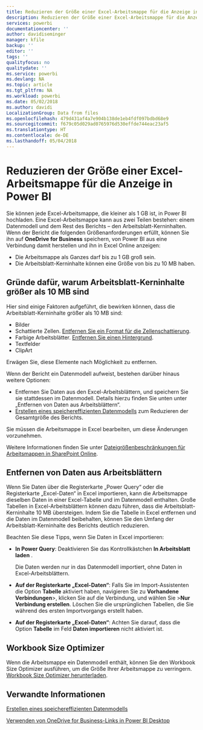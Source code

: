 ```yaml
---
title: Reduzieren der Größe einer Excel-Arbeitsmappe für die Anzeige in Power BI
description: Reduzieren der Größe einer Excel-Arbeitsmappe für die Anzeige in Power BI
services: powerbi
documentationcenter: ''
author: davidiseminger
manager: kfile
backup: ''
editor: ''
tags: ''
qualityfocus: no
qualitydate: ''
ms.service: powerbi
ms.devlang: NA
ms.topic: article
ms.tgt_pltfrm: NA
ms.workload: powerbi
ms.date: 05/02/2018
ms.author: davidi
LocalizationGroup: Data from files
ms.openlocfilehash: 479d431af4a7e904b138de1eb4fdf097bdbd68e9
ms.sourcegitcommit: f679c05d029ad0765976d530effde744eac23af5
ms.translationtype: HT
ms.contentlocale: de-DE
ms.lasthandoff: 05/04/2018
---
```

# <a name="reduce-the-size-of-an-excel-workbook-to-view-it-in-power-bi"></a>Reduzieren der Größe einer Excel-Arbeitsmappe für die Anzeige in Power BI
Sie können jede Excel-Arbeitsmappe, die kleiner als 1 GB ist, in Power BI hochladen. Eine Excel-Arbeitsmappe kann aus zwei Teilen bestehen: einem Datenmodell und dem Rest des Berichts – den Arbeitsblatt-Kerninhalten. Wenn der Bericht die folgenden Größenanforderungen erfüllt, können Sie ihn auf **OneDrive for Business** speichern, von Power BI aus eine Verbindung damit herstellen und ihn in Excel Online anzeigen:

* Die Arbeitsmappe als Ganzes darf bis zu 1 GB groß sein.
* Die Arbeitsblatt-Kerninhalte können eine Größe von bis zu 10 MB haben.

## <a name="what-makes-core-worksheet-contents-larger-than-10-mb"></a>Gründe dafür, warum Arbeitsblatt-Kerninhalte größer als 10 MB sind
Hier sind einige Faktoren aufgeführt, die bewirken können, dass die Arbeitsblatt-Kerninhalte größer als 10 MB sind:

* Bilder
* Schattierte Zellen. [Entfernen Sie ein Format für die Zellenschattierung](https://support.office.com/article/Add-or-change-the-background-color-of-cells-ac10f131-b847-428f-b656-d65375fb815e).
* Farbige Arbeitsblätter. [Entfernen Sie einen Hintergrund](https://support.office.com/en-US/article/add-or-remove-a-sheet-background-3577a762-8450-4556-96a2-cc265abc00a8).
* Textfelder
* ClipArt

Erwägen Sie, diese Elemente nach Möglichkeit zu entfernen. 

Wenn der Bericht ein Datenmodell aufweist, bestehen darüber hinaus weitere Optionen: 

* Entfernen Sie Daten aus den Excel-Arbeitsblättern, und speichern Sie sie stattdessen im Datenmodell. Details hierzu finden Sie unten unter „Entfernen von Daten aus Arbeitsblättern“. 
* [Erstellen eines speichereffizienten Datenmodells](https://support.office.com/article/Create-a-memory-efficient-Data-Model-using-Excel-2013-and-the-Power-Pivot-add-in-951c73a9-21c4-46ab-9f5e-14a2833b6a70) zum Reduzieren der Gesamtgröße des Berichts.

Sie müssen die Arbeitsmappe in Excel bearbeiten, um diese Änderungen vorzunehmen.

Weitere Informationen finden Sie unter [Dateigrößenbeschränkungen für Arbeitsmappen in SharePoint Online](https://support.office.com/article/File-size-limits-for-workbooks-in-SharePoint-Online-9e5bc6f8-018f-415a-b890-5452687b325e).

## <a name="remove-data-from-worksheets"></a>Entfernen von Daten aus Arbeitsblättern
Wenn Sie Daten über die Registerkarte „Power Query“ oder die Registerkarte „Excel-Daten“ in Excel importieren, kann die Arbeitsmappe dieselben Daten in einer Excel-Tabelle und im Datenmodell enthalten. Große Tabellen in Excel-Arbeitsblättern können dazu führen, dass die Arbeitsblatt-Kerninhalte 10 MB übersteigen. Indem Sie die Tabelle in Excel entfernen und die Daten im Datenmodell beibehalten, können Sie den Umfang der Arbeitsblatt-Kerninhalte des Berichts deutlich reduzieren. 

Beachten Sie diese Tipps, wenn Sie Daten in Excel importieren:

* **In Power Query**: Deaktivieren Sie das Kontrollkästchen **In Arbeitsblatt laden** .
  
  Die Daten werden nur in das Datenmodell importiert, ohne Daten in Excel-Arbeitsblättern.
* **Auf der Registerkarte „Excel-Daten“**: Falls Sie im Import-Assistenten die Option **Tabelle** aktiviert haben, navigieren Sie zu **Vorhandene Verbindungen**\>, klicken Sie auf die Verbindung, und wählen Sie \>**Nur Verbindung erstellen**. Löschen Sie die ursprünglichen Tabellen, die Sie während des ersten Importvorgangs erstellt haben.
* **Auf der Registerkarte „Excel-Daten“**: Achten Sie darauf, dass die Option **Tabelle** im Feld **Daten importieren** nicht aktiviert ist.

## <a name="workbook-size-optimizer"></a>Workbook Size Optimizer
Wenn die Arbeitsmappe ein Datenmodell enthält, können Sie den Workbook Size Optimizer ausführen, um die Größe Ihrer Arbeitsmappe zu verringern. [Workbook Size Optimizer herunterladen](https://www.microsoft.com/en-us/download/details.aspx?id=38793).

## <a name="related-info"></a>Verwandte Informationen
[Erstellen eines speichereffizienten Datenmodells](https://support.office.com/article/Create-a-memory-efficient-Data-Model-using-Excel-2013-and-the-Power-Pivot-add-in-951c73a9-21c4-46ab-9f5e-14a2833b6a70)

[Verwenden von OneDrive for Business-Links in Power BI Desktop](desktop-use-onedrive-business-links.md)

